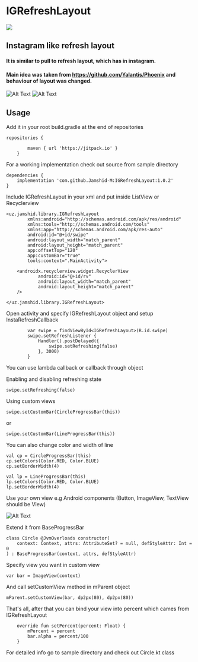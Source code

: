 # IGRefreshLayout

[![](https://jitpack.io/v/Jamshid-M/IGRefreshLayout.svg)](https://jitpack.io/#Jamshid-M/IGRefreshLayout)


## Instagram like refresh layout

#### It is similar to pull to refresh layout, which has in instagram. </br>
#### Main idea was taken from https://github.com/Yalantis/Phoenix and behaviour of layout was changed.


![Alt Text](https://github.com/Jamshid-M/IGRefreshLayout/blob/master/gif/cbp.gif)
![Alt Text](https://github.com/Jamshid-M/IGRefreshLayout/blob/master/gif/lbp.gif)

## Usage

Add it in your root build.gradle at the end of repositories
```
repositories {

        maven { url 'https://jitpack.io' }
    }
```

For a working implementation check out source from sample directory
```
dependencies {
	implementation 'com.github.Jamshid-M:IGRefreshLayout:1.0.2'
}
```

Include IGRefreshLayout in your xml and put inside ListView or Recyclerview

```
<uz.jamshid.library.IGRefreshLayout
        xmlns:android="http://schemas.android.com/apk/res/android"
        xmlns:tools="http://schemas.android.com/tools" 
        xmlns:app="http://schemas.android.com/apk/res-auto"
        android:id="@+id/swipe"
        android:layout_width="match_parent"
        android:layout_height="match_parent"
        app:offsetTop="120"
        app:customBar="true"
        tools:context=".MainActivity">

    <androidx.recyclerview.widget.RecyclerView
            android:id="@+id/rv"
            android:layout_width="match_parent"
            android:layout_height="match_parent"
    />

</uz.jamshid.library.IGRefreshLayout>
```

Open activity and specify IGRefreshLayout object and setup InstaRefreshCallback

```
        var swipe = findViewById<IGRefreshLayout>(R.id.swipe)
        swipe.setRefreshListener {
            Handler().postDelayed({
                swipe.setRefreshing(false)
            }, 3000)
        }
```

You can use lambda callback or callback through object

Enabling and disabling refreshing state
```
swipe.setRefreshing(false)
```

Using custom views
```
swipe.setCustomBar(CircleProgressBar(this))
```
or
```
swipe.setCustomBar(LineProgressBar(this))
```

You can also change color and width of line
```
val cp = CircleProgressBar(this)
cp.setColors(Color.RED, Color.BLUE)
cp.setBorderWidth(4)

val lp = LineProgressBar(this)
lp.setColors(Color.RED, Color.BLUE)
lp.setBorderWidth(4)
```

Use your own view e.g Android components (Button, ImageView, TextView should be View)

![Alt Text](https://github.com/Jamshid-M/IGRefreshLayout/blob/master/gif/custom.gif)

Extend it from BaseProgressBar
```
class Circle @JvmOverloads constructor(
    context: Context, attrs: AttributeSet? = null, defStyleAttr: Int = 0
) : BaseProgressBar(context, attrs, defStyleAttr)
```

Specify view you want in custom view 
```
var bar = ImageView(context)
```

And call setCustomView method in mParent object
```
mParent.setCustomView(bar, dp2px(80), dp2px(80))
```

That's all, after that you can bind your view into percent which cames from IGRefreshLayout
```
    override fun setPercent(percent: Float) {
        mPercent = percent
        bar.alpha = percent/100
    }
```
For detailed info go to sample directory and check out Circle.kt class


